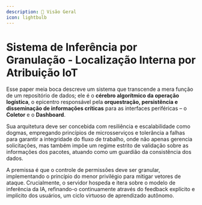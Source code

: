 ```yaml
---
description: 🚀 Visão Geral
icon: lightbulb
---
```


# Sistema de Inferência por Granulação - Localização Interna por Atribuição IoT

Esse paper meia boca descreve um sistema que transcende a mera função de um repositório de dados; ele é o **cérebro algorítmico da operação logística**, o epicentro responsável pela **orquestração, persistência e disseminação de informações críticas** para as interfaces periféricas – o **Coletor** e o **Dashboard**.&#x20;

Sua arquitetura deve ser concebida com resiliência e escalabilidade como dogmas, empregando princípios de microsserviços e tolerância a falhas para garantir a integridade do fluxo de trabalho, onde não apenas gerencia solicitações, mas também impõe um regime estrito de validação sobre as informações dos pacotes, atuando como um guardião da consistência dos dados.&#x20;

A premissa é que o controle de permissões deve ser granular, implementando o princípio do menor privilégio para mitigar vetores de ataque. Crucialmente, o servidor hospeda e itera sobre o modelo de inferência da IA, refinando-o continuamente através do feedback explícito e implícito dos usuários, um ciclo virtuoso de aprendizado autônomo.
